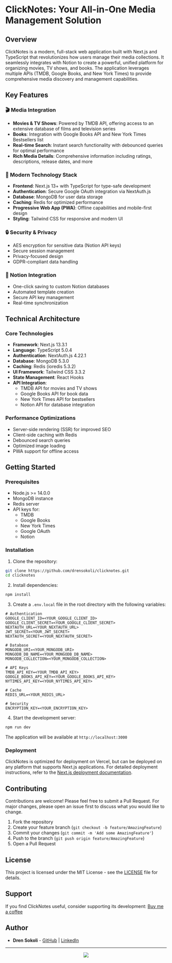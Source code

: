 # ClickNotes: Your All-in-One Media Management Solution

## Overview
ClickNotes is a modern, full-stack web application built with Next.js and TypeScript that revolutionizes how users manage their media collections. It seamlessly integrates with Notion to create a powerful, unified platform for organizing movies, TV shows, and books. The application leverages multiple APIs (TMDB, Google Books, and New York Times) to provide comprehensive media discovery and management capabilities.

## Key Features

### 🎬 Media Integration
- **Movies & TV Shows**: Powered by TMDB API, offering access to an extensive database of films and television series
- **Books**: Integration with Google Books API and New York Times Bestsellers list
- **Real-time Search**: Instant search functionality with debounced queries for optimal performance
- **Rich Media Details**: Comprehensive information including ratings, descriptions, release dates, and more

### 📱 Modern Technology Stack
- **Frontend**: Next.js 13+ with TypeScript for type-safe development
- **Authentication**: Secure Google OAuth integration via NextAuth.js
- **Database**: MongoDB for user data storage
- **Caching**: Redis for optimized performance
- **Progressive Web App (PWA)**: Offline capabilities and mobile-first design
- **Styling**: Tailwind CSS for responsive and modern UI

### 🔒 Security & Privacy
- AES encryption for sensitive data (Notion API keys)
- Secure session management
- Privacy-focused design
- GDPR-compliant data handling

### 🎯 Notion Integration
- One-click saving to custom Notion databases
- Automated template creation
- Secure API key management
- Real-time synchronization

## Technical Architecture

### Core Technologies
- **Framework**: Next.js 13.3.1
- **Language**: TypeScript 5.0.4
- **Authentication**: NextAuth.js 4.22.1
- **Database**: MongoDB 5.3.0
- **Caching**: Redis (ioredis 5.3.2)
- **UI Framework**: Tailwind CSS 3.3.2
- **State Management**: React Hooks
- **API Integration**: 
  - TMDB API for movies and TV shows
  - Google Books API for book data
  - New York Times API for bestsellers
  - Notion API for database integration

### Performance Optimizations
- Server-side rendering (SSR) for improved SEO
- Client-side caching with Redis
- Debounced search queries
- Optimized image loading
- PWA support for offline access

## Getting Started

### Prerequisites
- Node.js >= 14.0.0
- MongoDB instance
- Redis server
- API keys for:
  - TMDB
  - Google Books
  - New York Times
  - Google OAuth
  - Notion

### Installation

1. Clone the repository:
```bash
git clone https://github.com/drensokoli/clicknotes.git
cd clicknotes
```

2. Install dependencies:
```bash
npm install
```

3. Create a `.env.local` file in the root directory with the following variables:
```env
# Authentication
GOOGLE_CLIENT_ID=<YOUR_GOOGLE_CLIENT_ID>
GOOGLE_CLIENT_SECRET=<YOUR_GOOGLE_CLIENT_SECRET>
NEXTAUTH_URL=<YOUR_NEXTAUTH_URL>
JWT_SECRET=<YOUR_JWT_SECRET>
NEXTAUTH_SECRET=<YOUR_NEXTAUTH_SECRET>

# Database
MONGODB_URI=<YOUR_MONGODB_URI>
MONGODB_DB_NAME=<YOUR_MONGODB_DB_NAME>
MONGODB_COLLECTION=<YOUR_MONGODB_COLLECTION>

# API Keys
TMDB_API_KEY=<YOUR_TMDB_API_KEY>
GOOGLE_BOOKS_API_KEY=<YOUR_GOOGLE_BOOKS_API_KEY>
NYTIMES_API_KEY=<YOUR_NYTIMES_API_KEY>

# Cache
REDIS_URL=<YOUR_REDIS_URL>

# Security
ENCRYPTION_KEY=<YOUR_ENCRYPTION_KEY>
```

4. Start the development server:
```bash
npm run dev
```

The application will be available at `http://localhost:3000`

### Deployment
ClickNotes is optimized for deployment on Vercel, but can be deployed on any platform that supports Next.js applications. For detailed deployment instructions, refer to the [Next.js deployment documentation](https://nextjs.org/docs/deployment).

## Contributing
Contributions are welcome! Please feel free to submit a Pull Request. For major changes, please open an issue first to discuss what you would like to change.

1. Fork the repository
2. Create your feature branch (`git checkout -b feature/AmazingFeature`)
3. Commit your changes (`git commit -m 'Add some AmazingFeature'`)
4. Push to the branch (`git push origin feature/AmazingFeature`)
5. Open a Pull Request

## License
This project is licensed under the MIT License - see the [LICENSE](LICENSE) file for details.

## Support
If you find ClickNotes useful, consider supporting its development:
[Buy me a coffee](https://www.buymeacoffee.com/drenso)

## Author
- **Dren Sokoli** - [GitHub](https://github.com/drensokoli) | [LinkedIn](https://linktr.ee/drensokoli)

---

<div style="text-align: center;">
    <a href="https://www.buymeacoffee.com/drenso"><img src="https://img.buymeacoffee.com/button-api/?text=Buy me a coffee&emoji=&slug=drenso&button_colour=FF5F5F&font_colour=ffffff&font_family=Comic&outline_colour=000000&coffee_colour=FFDD00" /></a>
</div>
